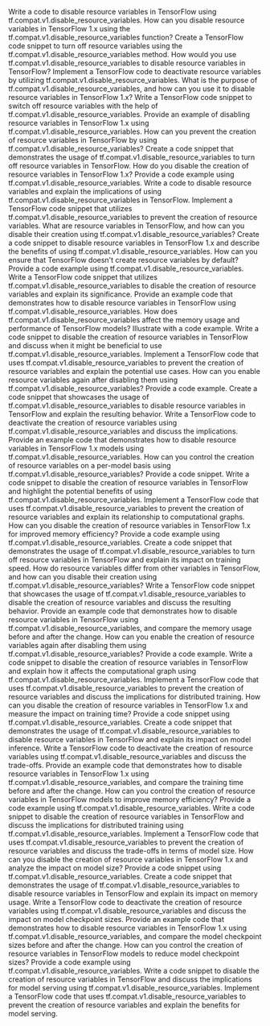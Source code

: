 Write a code to disable resource variables in TensorFlow using tf.compat.v1.disable_resource_variables.
How can you disable resource variables in TensorFlow 1.x using the tf.compat.v1.disable_resource_variables function?
Create a TensorFlow code snippet to turn off resource variables using the tf.compat.v1.disable_resource_variables method.
How would you use tf.compat.v1.disable_resource_variables to disable resource variables in TensorFlow?
Implement a TensorFlow code to deactivate resource variables by utilizing tf.compat.v1.disable_resource_variables.
What is the purpose of tf.compat.v1.disable_resource_variables, and how can you use it to disable resource variables in TensorFlow 1.x?
Write a TensorFlow code snippet to switch off resource variables with the help of tf.compat.v1.disable_resource_variables.
Provide an example of disabling resource variables in TensorFlow 1.x using tf.compat.v1.disable_resource_variables.
How can you prevent the creation of resource variables in TensorFlow by using tf.compat.v1.disable_resource_variables?
Create a code snippet that demonstrates the usage of tf.compat.v1.disable_resource_variables to turn off resource variables in TensorFlow.
How do you disable the creation of resource variables in TensorFlow 1.x? Provide a code example using tf.compat.v1.disable_resource_variables.
Write a code to disable resource variables and explain the implications of using tf.compat.v1.disable_resource_variables in TensorFlow.
Implement a TensorFlow code snippet that utilizes tf.compat.v1.disable_resource_variables to prevent the creation of resource variables.
What are resource variables in TensorFlow, and how can you disable their creation using tf.compat.v1.disable_resource_variables?
Create a code snippet to disable resource variables in TensorFlow 1.x and describe the benefits of using tf.compat.v1.disable_resource_variables.
How can you ensure that TensorFlow doesn't create resource variables by default? Provide a code example using tf.compat.v1.disable_resource_variables.
Write a TensorFlow code snippet that utilizes tf.compat.v1.disable_resource_variables to disable the creation of resource variables and explain its significance.
Provide an example code that demonstrates how to disable resource variables in TensorFlow using tf.compat.v1.disable_resource_variables.
How does tf.compat.v1.disable_resource_variables affect the memory usage and performance of TensorFlow models? Illustrate with a code example.
Write a code snippet to disable the creation of resource variables in TensorFlow and discuss when it might be beneficial to use tf.compat.v1.disable_resource_variables.
Implement a TensorFlow code that uses tf.compat.v1.disable_resource_variables to prevent the creation of resource variables and explain the potential use cases.
How can you enable resource variables again after disabling them using tf.compat.v1.disable_resource_variables? Provide a code example.
Create a code snippet that showcases the usage of tf.compat.v1.disable_resource_variables to disable resource variables in TensorFlow and explain the resulting behavior.
Write a TensorFlow code to deactivate the creation of resource variables using tf.compat.v1.disable_resource_variables and discuss the implications.
Provide an example code that demonstrates how to disable resource variables in TensorFlow 1.x models using tf.compat.v1.disable_resource_variables.
How can you control the creation of resource variables on a per-model basis using tf.compat.v1.disable_resource_variables? Provide a code snippet.
Write a code snippet to disable the creation of resource variables in TensorFlow and highlight the potential benefits of using tf.compat.v1.disable_resource_variables.
Implement a TensorFlow code that uses tf.compat.v1.disable_resource_variables to prevent the creation of resource variables and explain its relationship to computational graphs.
How can you disable the creation of resource variables in TensorFlow 1.x for improved memory efficiency? Provide a code example using tf.compat.v1.disable_resource_variables.
Create a code snippet that demonstrates the usage of tf.compat.v1.disable_resource_variables to turn off resource variables in TensorFlow and explain its impact on training speed.
How do resource variables differ from other variables in TensorFlow, and how can you disable their creation using tf.compat.v1.disable_resource_variables?
Write a TensorFlow code snippet that showcases the usage of tf.compat.v1.disable_resource_variables to disable the creation of resource variables and discuss the resulting behavior.
Provide an example code that demonstrates how to disable resource variables in TensorFlow using tf.compat.v1.disable_resource_variables, and compare the memory usage before and after the change.
How can you enable the creation of resource variables again after disabling them using tf.compat.v1.disable_resource_variables? Provide a code example.
Write a code snippet to disable the creation of resource variables in TensorFlow and explain how it affects the computational graph using tf.compat.v1.disable_resource_variables.
Implement a TensorFlow code that uses tf.compat.v1.disable_resource_variables to prevent the creation of resource variables and discuss the implications for distributed training.
How can you disable the creation of resource variables in TensorFlow 1.x and measure the impact on training time? Provide a code snippet using tf.compat.v1.disable_resource_variables.
Create a code snippet that demonstrates the usage of tf.compat.v1.disable_resource_variables to disable resource variables in TensorFlow and explain its impact on model inference.
Write a TensorFlow code to deactivate the creation of resource variables using tf.compat.v1.disable_resource_variables and discuss the trade-offs.
Provide an example code that demonstrates how to disable resource variables in TensorFlow 1.x using tf.compat.v1.disable_resource_variables, and compare the training time before and after the change.
How can you control the creation of resource variables in TensorFlow models to improve memory efficiency? Provide a code example using tf.compat.v1.disable_resource_variables.
Write a code snippet to disable the creation of resource variables in TensorFlow and discuss the implications for distributed training using tf.compat.v1.disable_resource_variables.
Implement a TensorFlow code that uses tf.compat.v1.disable_resource_variables to prevent the creation of resource variables and discuss the trade-offs in terms of model size.
How can you disable the creation of resource variables in TensorFlow 1.x and analyze the impact on model size? Provide a code snippet using tf.compat.v1.disable_resource_variables.
Create a code snippet that demonstrates the usage of tf.compat.v1.disable_resource_variables to disable resource variables in TensorFlow and explain its impact on memory usage.
Write a TensorFlow code to deactivate the creation of resource variables using tf.compat.v1.disable_resource_variables and discuss the impact on model checkpoint sizes.
Provide an example code that demonstrates how to disable resource variables in TensorFlow 1.x using tf.compat.v1.disable_resource_variables, and compare the model checkpoint sizes before and after the change.
How can you control the creation of resource variables in TensorFlow models to reduce model checkpoint sizes? Provide a code example using tf.compat.v1.disable_resource_variables.
Write a code snippet to disable the creation of resource variables in TensorFlow and discuss the implications for model serving using tf.compat.v1.disable_resource_variables.
Implement a TensorFlow code that uses tf.compat.v1.disable_resource_variables to prevent the creation of resource variables and explain the benefits for model serving.